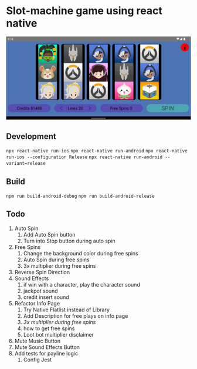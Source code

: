 # Slot-machine game using react native

![ScreenShot](https://github.com/SLYROOKO/Slot-Machine/blob/main/assets/ScreenShot.png?raw=true)

## Development

```npx react-native run-ios```
```npx react-native run-android```
```npx react-native run-ios --configuration Release```
```npx react-native run-android --variant=release```

## Build

```npm run build-android-debug```
```npm run build-android-release```

## Todo

1. Auto Spin
   1. Add Auto Spin button
   2. Turn into Stop button during auto spin
2. Free Spins
   1. Change the background color during free spins
   2. Auto Spin during free spins
   3. 3x multiplier during free spins
3. Reverse Spin Direction
4. Sound Effects
   1. if win with a character, play the character sound
   2. jackpot sound
   3. credit insert sound
5. Refactor Info Page
   1. Try Native Flatlist instead of Library
   2. Add Description for free plays on info page
   3. *3x multiplier during free spins*
   4. how to get free spins
   5. Loot bot multiplier disclaimer
6. Mute Music Button
7. Mute Sound Effects Button
8. Add tests for payline logic
    1. Config Jest
